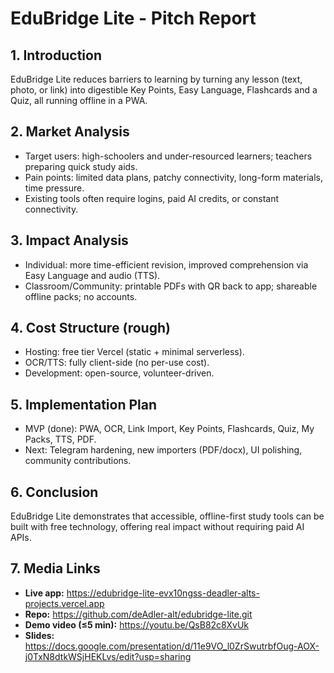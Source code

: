 # EduBridge Lite - Pitch Report

## 1. Introduction
EduBridge Lite reduces barriers to learning by turning any lesson (text, photo, or link) into digestible Key Points, Easy Language, Flashcards and a Quiz, all running offline in a PWA.

## 2. Market Analysis
- Target users: high-schoolers and under-resourced learners; teachers preparing quick study aids.
- Pain points: limited data plans, patchy connectivity, long-form materials, time pressure.
- Existing tools often require logins, paid AI credits, or constant connectivity.

## 3. Impact Analysis
- Individual: more time-efficient revision, improved comprehension via Easy Language and audio (TTS).
- Classroom/Community: printable PDFs with QR back to app; shareable offline packs; no accounts.

## 4. Cost Structure (rough)
- Hosting: free tier Vercel (static + minimal serverless).
- OCR/TTS: fully client-side (no per-use cost).
- Development: open-source, volunteer-driven.

## 5. Implementation Plan
- MVP (done): PWA, OCR, Link Import, Key Points, Flashcards, Quiz, My Packs, TTS, PDF.
- Next: Telegram hardening, new importers (PDF/docx), UI polishing, community contributions.

## 6. Conclusion
EduBridge Lite demonstrates that accessible, offline-first study tools can be built with free technology, offering real impact without requiring paid AI APIs.

## 7. Media Links
- **Live app:** https://edubridge-lite-evx10ngss-deadler-alts-projects.vercel.app 
- **Repo:** https://github.com/deAdler-alt/edubridge-lite.git 
- **Demo video (≤5 min):** https://youtu.be/QsB82c8XvUk
- **Slides:** https://docs.google.com/presentation/d/11e9VO_l0ZrSwutrbfOug-AOX-j0TxN8dtkWSjHEKLvs/edit?usp=sharing